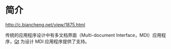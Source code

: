 # 简介

http://c.biancheng.net/view/1875.html

传统的应用程序设计中有多文档界面（Multi-document Interface，MDI）应用程序，[Qt](http://c.biancheng.net/qt/) 为设计 MDI 应用程序提供了支持。